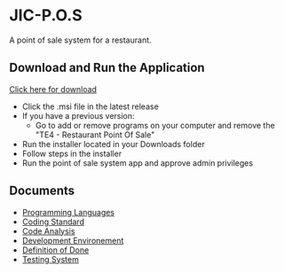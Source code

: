 # JIC-P.O.S
A point of sale system for a restaurant.
## Download and Run the Application
[Click here for download](https://github.com/NTIG-Uppsala/JIC-P.O.S/releases)
- Click the .msi file
 in the latest release
- If you have a previous version:
  - Go to add or remove programs on your computer and remove the "TE4 - Restaurant Point Of Sale"
- Run the installer located in your Downloads folder
- Follow steps in the installer
- Run the point of sale system app and approve admin privileges

## Documents
* [Programming Languages](Documents/programmingLanguages.md)
* [Coding Standard](Documents/codingStandard.md)
* [Code Analysis](Documents/codeAnalysis.md)
* [Development Environement](Documents/developmentEnvironment.md)
* [Definition of Done](Documents/definitionOfDone.md)
* [Testing System](Documents/testingSystem.md)
